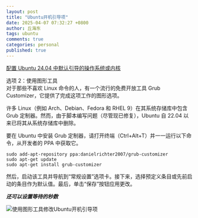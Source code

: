 ```yaml
---
layout: post
title: "Ubuntu开机引导项"
date: 2025-04-07 07:32:27 +0800
author: 丘海东 
tags: ubuntu
comments: true
categories: personal
published: true
---
```

[配置 Ubuntu 24.04 中默认引导的操作系统或内核](https://cn.linux-terminal.com/?p=8402)  

选项 2：使用图形工具  
对于那些不喜欢 Linux 命令的人，有一个流行的免费开放工具 Grub Customizer，它提供了完成这项工作的图形选项。  
<!--more-->
许多 Linux（例如 Arch、Debian、Fedora 和 RHEL 9）在其系统存储库中包含 Grub 定制器。然而，由于脚本编写问题（尽管现已修复），Ubuntu 自 22.04 以来已将其从系统存储库中删除。  

要在 Ubuntu 中安装 Grub 定制器，请打开终端（Ctrl+Alt+T）并一一运行以下命令，从开发者的 PPA 中获取它。  

	sudo add-apt-repository ppa:danielrichter2007/grub-customizer
	sudo apt-get update
	sudo apt-get install grub-customizer
	
然后，启动该工具并导航到“常规设置”选项卡。接下来，选择预定义条目或先前启动的条目作为默认值。最后，单击“保存”按钮应用更改。   

***还可以设置等待的秒数***  

![使用图形工具修改Ubuntu开机引导项](https://linux-terminal.com/common-images/os-kernel-boot-default-ubuntu-linux/grubcustomizer-defaultos.webp)
